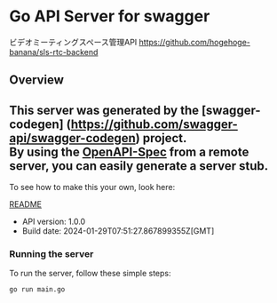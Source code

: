 # Go API Server for swagger

ビデオミーティングスペース管理API https://github.com/hogehoge-banana/sls-rtc-backend

## Overview
This server was generated by the [swagger-codegen]
(https://github.com/swagger-api/swagger-codegen) project.  
By using the [OpenAPI-Spec](https://github.com/OAI/OpenAPI-Specification) from a remote server, you can easily generate a server stub.  
-

To see how to make this your own, look here:

[README](https://github.com/swagger-api/swagger-codegen/blob/master/README.md)

- API version: 1.0.0
- Build date: 2024-01-29T07:51:27.867899355Z[GMT]


### Running the server
To run the server, follow these simple steps:

```
go run main.go
```

